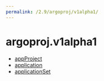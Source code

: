 ```yaml
---
permalink: /2.9/argoproj/v1alpha1/
---
```


# argoproj.v1alpha1



* [appProject](appProject.md)
* [application](application.md)
* [applicationSet](applicationSet.md)
